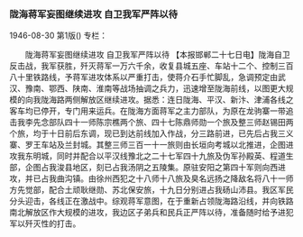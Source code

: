 ### 陇海蒋军妄图继续进攻 自卫我军严阵以待

1946-08-30
第1版()
专栏：

　　陇海蒋军妄图继续进攻
    自卫我军严阵以待
    【本报邯郸二十七日电】陇海自卫反击战，我军获胜，歼灭蒋军一万六千余，收复县城五座、车站十二个、控制三百八十里铁路线，予蒋军进攻体系以严重打击，使蒋介石手忙脚乱，急调预定由武汉、豫南、鄂西、陕南、淮南等战场抽调之兵力，迅速增至陇海前线，以图更大规模的向我陇海路两侧解放区继续进攻。据悉：连日陇海、平汉、新汴、津浦各线之客车均已停开，专门用来运兵。在陇海方面蒋军之主力部队，为原在龙驹寨一带追击我李先念部队四十一师陈宗樵两个旅、四十七陈鼎师勋一个旅及整三师赵锡田两个旅，均于十日前后东调，现已到达前线加入作战，分三路前进，已先后占我三义寨、罗王车站及兰封城。其整三师三百一十一旅则由长垣向考城以北推进，企图进攻我东明城，同时并配合以平汉线豫北之二十七军四十九旅及伪军孙殿英、程道生部，企图占我浚县地区，刻已占我汤阴之五陵集。原驻安阳之第四十军则向西进攻，并已占我曲沟镇。由徐州西犯之十八师十八旅及臭名远扬之降敌名将八十一师方先觉部，配合土顽耿继勋、苏北保安旅，十九日分别进占我砀山沛县。我区军民分头迎击，各线正在激战中。综观蒋军意图，在于重新占领陇海路沿线，并向铁路南北解放区作大规模的进攻，我边区子弟兵和民兵正严阵以待，准备随时给予进犯军以歼灭性的打击。
